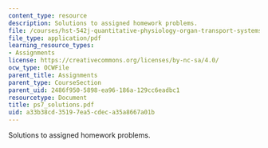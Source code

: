 ```yaml
---
content_type: resource
description: Solutions to assigned homework problems.
file: /courses/hst-542j-quantitative-physiology-organ-transport-systems-spring-2004/a33b38cd35197ea5cdeca35a8667a01b_ps7_solutions.pdf
file_type: application/pdf
learning_resource_types:
- Assignments
license: https://creativecommons.org/licenses/by-nc-sa/4.0/
ocw_type: OCWFile
parent_title: Assignments
parent_type: CourseSection
parent_uid: 2486f950-5898-ea96-186a-129cc6eadbc1
resourcetype: Document
title: ps7_solutions.pdf
uid: a33b38cd-3519-7ea5-cdec-a35a8667a01b
---
```

Solutions to assigned homework problems.